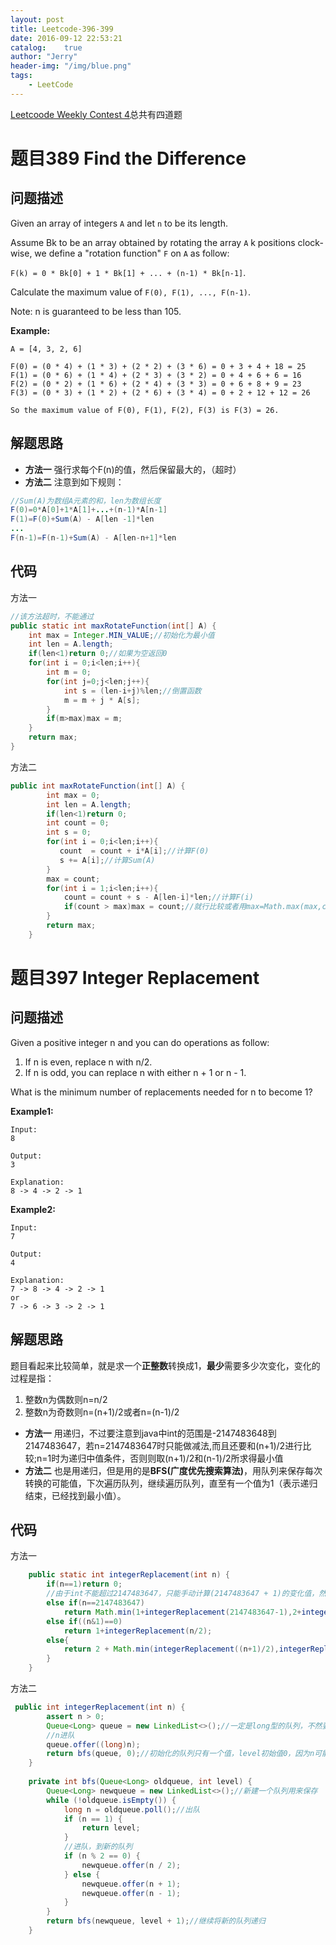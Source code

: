 ```yaml
---
layout: post
title: Leetcode-396-399
date: 2016-09-12 22:53:21
catalog:    true
author: "Jerry"
header-img: "/img/blue.png"
tags: 
    - LeetCode
---
```


[Leetcoode  Weekly Contest 4](https://leetcode.com/contest/detail/4)总共有四道题

# 题目389 Find the Difference
## 问题描述

Given an array of integers `A` and let `n` to be its length.

Assume Bk to be an array obtained by rotating the array `A` k positions clock-wise, we define a "rotation function" `F` on `A` as follow:

`F(k) = 0 * Bk[0] + 1 * Bk[1] + ... + (n-1) * Bk[n-1]`.

Calculate the maximum value of `F(0), F(1), ..., F(n-1)`.

Note:
n is guaranteed to be less than 105.

**Example:**

```
A = [4, 3, 2, 6]

F(0) = (0 * 4) + (1 * 3) + (2 * 2) + (3 * 6) = 0 + 3 + 4 + 18 = 25
F(1) = (0 * 6) + (1 * 4) + (2 * 3) + (3 * 2) = 0 + 4 + 6 + 6 = 16
F(2) = (0 * 2) + (1 * 6) + (2 * 4) + (3 * 3) = 0 + 6 + 8 + 9 = 23
F(3) = (0 * 3) + (1 * 2) + (2 * 6) + (3 * 4) = 0 + 2 + 12 + 12 = 26

So the maximum value of F(0), F(1), F(2), F(3) is F(3) = 26.
```

## 解题思路


* **方法一**  强行求每个F(n)的值，然后保留最大的，（超时）
* **方法二**  注意到如下规则：

```java
//Sum(A)为数组A元素的和，len为数组长度
F(0)=0*A[0]+1*A[1]+...+(n-1)*A[n-1]
F(1)=F(0)+Sum(A) - A[len -1]*len
...
F(n-1)=F(n-1)+Sum(A) - A[len-n+1]*len
```

## 代码

方法一

```java
//该方法超时，不能通过
public static int maxRotateFunction(int[] A) {
    int max = Integer.MIN_VALUE;//初始化为最小值
    int len = A.length;
    if(len<1)return 0;//如果为空返回0
    for(int i = 0;i<len;i++){
        int m = 0;
        for(int j=0;j<len;j++){
            int s = (len-i+j)%len;//倒置函数
            m = m + j * A[s];
        }
        if(m>max)max = m;
    }
    return max; 
}
```

方法二

```java
public int maxRotateFunction(int[] A) {
        int max = 0;
        int len = A.length;
        if(len<1)return 0;
        int count = 0;
        int s = 0;
        for(int i = 0;i<len;i++){
           count  = count + i*A[i];//计算F(0)
           s += A[i];//计算Sum(A)
        }
        max = count;
        for(int i = 1;i<len;i++){
            count = count + s - A[len-i]*len;//计算F(i)
            if(count > max)max = count;//就行比较或者用max=Math.max(max,count);
        }
        return max;
    }
```


# 题目397 Integer Replacement
## 问题描述

Given a positive integer n and you can do operations as follow:

1. If n is even, replace n with n/2.
2. If n is odd, you can replace n with either n + 1 or n - 1.

What is the minimum number of replacements needed for n to become 1?

**Example1:**

```
Input:
8

Output:
3

Explanation:
8 -> 4 -> 2 -> 1
```

**Example2:**

```
Input:
7

Output:
4

Explanation:
7 -> 8 -> 4 -> 2 -> 1
or
7 -> 6 -> 3 -> 2 -> 1
```
## 解题思路

题目看起来比较简单，就是求一个**正整数**转换成1，**最少**需要多少次变化，变化的过程是指：

1. 整数n为偶数则n=n/2
2. 整数n为奇数则n=(n+1)/2或者n=(n-1)/2

* **方法一**  用递归，不过要注意到java中int的范围是-2147483648到2147483647，若n=2147483647时只能做减法,而且还要和(n+1)/2进行比较;n=1时为递归中值条件，否则则取(n+1)/2和(n-1)/2所求得最小值
* **方法二**  也是用递归，但是用的是**BFS(广度优先搜索算法)**，用队列来保存每次转换的可能值，下次遍历队列，继续遍历队列，直至有一个值为1（表示递归结束，已经找到最小值）。

## 代码

方法一

```java
    public static int integerReplacement(int n) {
        if(n==1)return 0;
        //由于int不能超过2147483647，只能手动计算(2147483647 + 1)的变化值，然后进行比较取最小值
        else if(n==2147483647)
            return Math.min(1+integerReplacement(2147483647-1),2+integerReplacement((2147483646/2) + 1));
        else if((n&1)==0)
            return 1+integerReplacement(n/2);
        else{
            return 2 + Math.min(integerReplacement((n+1)/2),integerReplacement(n/2));
        }
    }
```

方法二

```java
 public int integerReplacement(int n) {
        assert n > 0;
        Queue<Long> queue = new LinkedList<>();//一定是long型的队列，不然要分类讨论
        //n进队
        queue.offer((long)n);
        return bfs(queue, 0);//初始化的队列只有一个值，level初始值0，因为n可能为1.
    }
    
    private int bfs(Queue<Long> oldqueue, int level) {
        Queue<Long> newqueue = new LinkedList<>();//新建一个队列用来保存
        while (!oldqueue.isEmpty()) {
            long n = oldqueue.poll();//出队
            if (n == 1) {
                return level;
            }
            //进队，到新的队列
            if (n % 2 == 0) {
                newqueue.offer(n / 2);
            } else {
                newqueue.offer(n + 1);
                newqueue.offer(n - 1);
            }
        }
        return bfs(newqueue, level + 1);//继续将新的队列递归
    }
```


